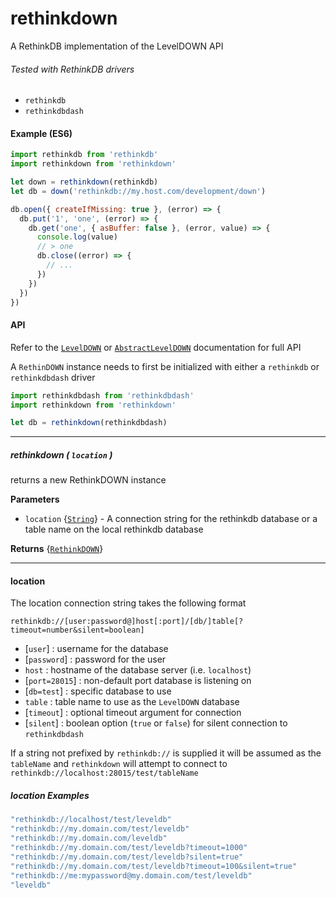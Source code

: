 # rethinkdown
A RethinkDB implementation of the LevelDOWN API

###### Tested with RethinkDB drivers
* `rethinkdb`
* `rethinkdbdash`

#### Example (ES6)

```js
import rethinkdb from 'rethinkdb'
import rethinkdown from 'rethinkdown'

let down = rethinkdown(rethinkdb)
let db = down('rethinkdb://my.host.com/development/down')

db.open({ createIfMissing: true }, (error) => {
  db.put('1', 'one', (error) => {
    db.get('one', { asBuffer: false }, (error, value) => {
      console.log(value)
      // > one
      db.close((error) => {
        // ...
      })
    })
  })
})
```

#### API

Refer to the [`LevelDOWN`](https://github.com/level/leveldown) or [`AbstractLevelDOWN`](https://github.com/Level/abstract-leveldown) documentation for full API

A `RethinDOWN` instance needs to first be initialized with either a `rethinkdb` or `rethinkdbdash` driver

```js
import rethinkdbdash from 'rethinkdbdash'
import rethinkdown from 'rethinkdown'

let db = rethinkdown(rethinkdbdash)

```
---

##### rethinkdown ( `location` )

returns a new RethinkDOWN instance

**Parameters**

* `location` {[`String`](https://developer.mozilla.org/en-US/docs/Web/JavaScript/Reference/Global_Objects/String)} - A connection string for the rethinkdb database or a table name on the local rethinkdb database

**Returns** {[`RethinkDOWN`](https://github.com/bhoriuchi/rethinkdown)}

---

#### location

The location connection string takes the following format

`rethinkdb://[user:password@]host[:port]/[db/]table[?timeout=number&silent=boolean]`

* [`user`] : username for the database
* [`password`] : password for the user
* `host` : hostname of the database server (i.e. `localhost`)
* [`port=28015`] : non-default port database is listening on
* [`db=test`] : specific database to use
* `table` : table name to use as the `LevelDOWN` database
* [`timeout`] : optional timeout argument for connection
* [`silent`] : boolean option (`true` or `false`) for silent connection to `rethinkdbdash`

If a string not prefixed by `rethinkdb://` is supplied it will be assumed as the `tableName` and `rethinkdown` will attempt to connect to `rethinkdb://localhost:28015/test/tableName`

##### location Examples

```js
"rethinkdb://localhost/test/leveldb"
"rethinkdb://my.domain.com/test/leveldb"
"rethinkdb://my.domain.com/leveldb"
"rethinkdb://my.domain.com/test/leveldb?timeout=1000"
"rethinkdb://my.domain.com/test/leveldb?silent=true"
"rethinkdb://my.domain.com/test/leveldb?timeout=100&silent=true"
"rethinkdb://me:mypassword@my.domain.com/test/leveldb"
"leveldb"
```